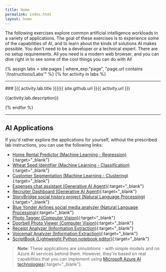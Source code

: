 ```yaml
---
title: Home
permalink: index.html
layout: home
---
```


The following exercises explore common artificial intelligence workloads in a variety of applications. The goal of these exercises is to experience some of the capabilities of AI, and to learn about the kinds of solutions AI makes possible. You don't need to be a developer or a technical expert. There are no setup requirements. All you need is a modern web browser, and you can dive right in to see some of the cool things you can do with AI!

{% assign labs = site.pages | where_exp:"page", "page.url contains '/Instructions/Labs'" %}
{% for activity in labs  %}
<hr>
### [{{ activity.lab.title }}]({{ site.github.url }}{{ activity.url }})

{{activity.lab.description}}

{% endfor %}

<hr>

## AI Applications

If you'd rather explore the applications for yourself, without the prescribed lab instructions, you can use the following links:

- [Home Rental Predictor (Machine Learning - Regression)](https://aka.ms/rent-predictor){:target="_blank"}
- [Wheat Seed Identifier (Machine Learning - Classification)](https://aka.ms/seed-identifier){:target="_blank"}
- [Customer Segmentation (Machine Learning - Clustering)](https://aka.ms/customer-segmentation){:target="_blank"}
- [Expenses chat assistant (Generative AI Agent)](https://aka.ms/expenses-agent){:target="_blank"}
- [Recruiter Dashboard (Generative AI Agent)](https://aka.ms/resume-app){:target="_blank"}
- [StoryBridge social history project (Natural Language Processing)](https://aka.ms/story-bridge){:target="_blank"}
- [Blue Yonder Airlines social media analyzer (Natural Language Processing)](https://aka.ms/blue_yonder_social){:target="_blank"}
- [Photo Tagger (Computer Vision)](https://aka.ms/photo-tagger){:target="_blank"}
- [Doorbell Photo Viewer (Computer Vision)](https://aka.ms/doorbell){:target="_blank"}
- [Receipt Analyzer (Information Extraction)](https://aka.ms/receipt-analyzer){:target="_blank"}
- [Voicemail Analyzer (Information Extraction)](https://aka.ms/voicemail){:target="_blank"}
- [ScriptBook (Lightweight Python notebook editor)](https://aka.ms/scriptbook){:target="_blank"}

> **Note**: These applications are *simulations* - with simple models and no Azure AI services behind them. However, they're based on real capabilities that you can implement using [Microsoft Azure AI technologies](https://azure.microsoft.com/solutions/ai/){:target="_blank"}.
